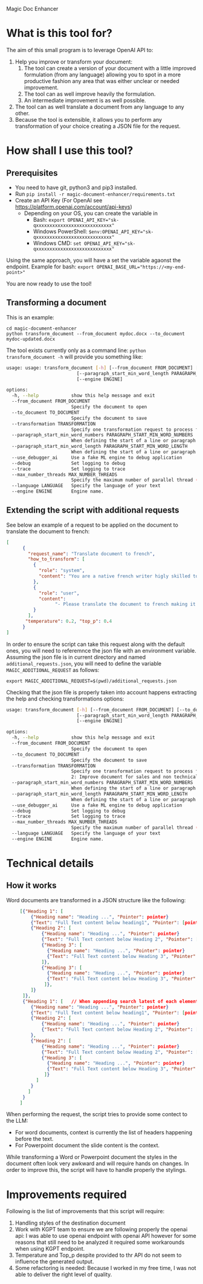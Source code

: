 Magic Doc Enhancer

# What is this tool for? 
The aim of this small program is to leverage OpenAI API to:
1. Help you improve or transform your document: 
   1. The tool can create a version of your document with a little improved formulation (from any language) allowing you to spot in a more productive fashion any area that was either unclear or needed improvement.
   2. The tool can as well improve heavily the formulation.
   3. An intermediate improvement is as well possible.
2. The tool can as well translate a document from any language to any other.
3. Because the tool is extensible, it allows you to perform any transformation of your choice creating a JSON file for the request.

# How shall I use this tool?
## Prerequisites
* You need to have git, python3 and pip3 installed.
* Run `pip install -r magic-document-enhancer/requirements.txt`
* Create an API Key (For OpenAI see  https://platform.openai.com/account/api-keys)
  * Depending on your OS, you can create the variable in 
    * Bash: `export OPENAI_API_KEY="sk-qxxxxxxxxxxxxxxxxxxxxxxxxxxxx"`
    * Windows PowerShell: `$env:OPENAI_API_KEY="sk-qxxxxxxxxxxxxxxxxxxxxxxxxxxxx"`
    * Windows CMD: `set OPENAI_API_KEY="sk-qxxxxxxxxxxxxxxxxxxxxxxxxxxxx"`

Using the same approach, you will have a set the variable agaonst the endpoint. Example for bash: `export OPENAI_BASE_URL="https://<my-end-point>"`

You are now ready to use the tool!

## Transforming a document

This is an example: 

```
cd magic-document-enhancer
python transform_document --from_document mydoc.docx --to_document mydoc-updated.docx
```
The tool exists currently only as a command line: `python transform_document -h` will provide you something like:
```bash
usage: usage: transform_document [-h] [--from_document FROM_DOCUMENT] [--to_document TO_DOCUMENT] [--transformation TRANSFORMATION] [--paragraph_start_min_word_numbers PARAGRAPH_START_MIN_WORD_NUMBERS]
                          [--paragraph_start_min_word_length PARAGRAPH_START_MIN_WORD_LENGTH] [--use_debugger_ai] [--debug] [--trace] [--max_number_threads MAX_NUMBER_THREADS] [--language LANGUAGE]
                          [--engine ENGINE]

options:
  -h, --help            show this help message and exit
  --from_document FROM_DOCUMENT
                        Specify the document to open
  --to_document TO_DOCUMENT
                        Specify the document to save
  --transformation TRANSFORMATION
                        Specify one transformation request to process from the following list: [[ 0: Improve document for technical stakeholders *** 1: Create document document for technical stakeholders *** 2: Improve document for sales and non technical stakeholders *** 3: Create document document for sales and non technical stakeholders *** 4: Translate document
  --paragraph_start_min_word_numbers PARAGRAPH_START_MIN_WORD_NUMBERS
                        When defining the start of a line or paragraph this defines the minimum number of words (1 per default)
  --paragraph_start_min_word_length PARAGRAPH_START_MIN_WORD_LENGTH
                        When defining the start of a line or paragraph this defines the minimum number of chars in each of the initial words (2 per default)
  --use_debugger_ai     Use a fake ML engine to debug application
  --debug               Set logging to debug
  --trace               Set logging to trace
  --max_number_threads MAX_NUMBER_THREADS
                        Specify the maximum number of parallel thread (Default 1)
  --language LANGUAGE   Specify the language of your text
  --engine ENGINE       Engine name.

```
## Extending the script with additional requests
See below an example of a request to be applied on the document to translate the document to french:
```json
[
      {
        "request_name": "Translate document to french", 
        "how_to_transform": [
          { 
            "role": "system", 
            "content": "You are a native french writer higly skilled to translate technical english text to french.\n"
          },
          { 
            "role": "user", 
            "content": 
                  "- Please translate the document to french making it very clear for deep technical people. Please enhance technical explanations or technical words ensuring the text can be shared with a large technical audience.\n - Provide NO explanation of any change you perform.\n - Provide NO comment regarding any change.\n - Do NOT modify the meaning of the text.\n - If you cannot translate then provide the same text.\n"
          }
        ],
       "temperature": 0.2, "top_p": 0.4 
      }
]
```
In order to ensure the script can take this request along with the default ones, you will need to referemnce the json file with an environment variable. Assuming the json file is in current directory and named `additional_requests.json`, you will need to define the variable `MAGIC_ADDITIONAL_REQUEST` as follows:

`export MAGIC_ADDITIONAL_REQUEST=$(pwd)/additional_requests.json`

Checking that the json file is properly taken into account happens extracting the help and checking transformations options:

```bash
usage: transform_document [-h] [--from_document FROM_DOCUMENT] [--to_document TO_DOCUMENT] [--transformation TRANSFORMATION] [--paragraph_start_min_word_numbers PARAGRAPH_START_MIN_WORD_NUMBERS]
                          [--paragraph_start_min_word_length PARAGRAPH_START_MIN_WORD_LENGTH] [--use_debugger_ai] [--debug] [--trace] [--max_number_threads MAX_NUMBER_THREADS] [--language LANGUAGE]
                          [--engine ENGINE]

options:
  -h, --help            show this help message and exit
  --from_document FROM_DOCUMENT
                        Specify the document to open
  --to_document TO_DOCUMENT
                        Specify the document to save
  --transformation TRANSFORMATION
                        Specify one transformation request to process from the following list: [[ 0: Improve document for technical stakeholders *** 1: Create document document for technical stakeholders ***
                        2: Improve document for sales and non technical stakeholders *** 3: Create document document for sales and non technical stakeholders *** 4: Translate document *** 5: Translate document to french ]]
  --paragraph_start_min_word_numbers PARAGRAPH_START_MIN_WORD_NUMBERS
                        When defining the start of a line or paragraph this defines the minimum number of words (1 per default)
  --paragraph_start_min_word_length PARAGRAPH_START_MIN_WORD_LENGTH
                        When defining the start of a line or paragraph this defines the minimum number of chars in each of the initial words (2 per default)
  --use_debugger_ai     Use a fake ML engine to debug application
  --debug               Set logging to debug
  --trace               Set logging to trace
  --max_number_threads MAX_NUMBER_THREADS
                        Specify the maximum number of parallel thread (Default 1)
  --language LANGUAGE   Specify the language of your text
  --engine ENGINE       Engine name.

```

# Technical details
## How it works
Word documents are transformed in a JSON structure like the following:
```json
     [{"Heading 1": [
         {"Heading name": "Heading ...", "Pointer": pointer}
         {"Text": "Full Text content below heading1", "Pointer": [pointer1, pointer2, ...]},
         {"Heading 2": [
             {"Heading name": "Heading ...", "Pointer": pointer}
             {"Text": "Full Text content below Heading 2", "Pointer": [pointer1, pointer2, ...]},
             {"Heading 3": [
               {"Heading name": "Heading ...", "Pointer": pointer}
               {"Text": "Full Text content below Heading 3", "Pointer": [pointer1, pointer2, ...]}
             ]},
             {"Heading 3": [
               {"Heading name": "Heading ...", "Pointer": pointer}
               {"Text": "Full Text content below Heading 3", "Pointer": [pointer1, pointer2, ...]},
              ]},
         ]}
      ]},
      {"Heading 1": [   // When appending search latest of each element until parent heading is found
         {"Heading name": "Heading ...", "Pointer": pointer}
         {"Text": "Full Text content below heading1", "Pointer": [pointer1, pointer2, ...]},
         {"Heading 2": [
             {"Heading name": "Heading ...", "Pointer": pointer}
             {"Text": "Full Text content below Heading 2", "Pointer": [pointer1, pointer2, ...]}]
         },
         {"Heading 2": [
             {"Heading name": "Heading ...", "Pointer": pointer}
             {"Text": "Full Text content below Heading 2", "Pointer": [pointer1, pointer2, ...]}
             {"Heading 3": [
               {"Heading name": "Heading ...", "Pointer": pointer}
               {"Text": "Full Text content below Heading 3", "Pointer": [pointer1, pointer2, ...]},
              ]}
           ]
         }
        ]
      }
     ]

```
When performing the request, the script tries to provide some contect to the LLM:
* For word documents, context is currently the list of headers happening before the text.
* For Powerpoint document the slide content is the context.

While transforming a Word or Powerpoint document the styles in the document often look very awkward and will require hands on changes. In order to improve this, the script will have to handle properly the stylings.

# Improvements required
Following is the list of improvements that this script will require:
1. Handling styles of the destination document
2. Work with KGPT team to ensure we are following properly the openai api: I was able to use openai endpoint with openai API however for some reasons that still need to be analyzed it required some workarounds when using KGPT endpoint.
3. Temperature and Top_p despite provided to thr API do not seem to influence the generated output.
4. Some refactoring is needed: Because I worked in my free time, I was not able to deliver the right level of quality.
